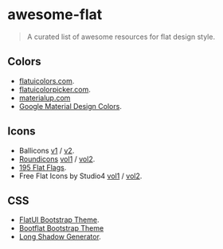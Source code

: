 # awesome-flat

> A curated list of awesome resources for flat design style.

## Colors

* [flatuicolors.com](http://flatuicolors.com).
* [flatuicolorpicker.com](http://www.flatuicolorpicker.com).
* [materialup.com](http://www.materialup.com/tools/colors)
* [Google Material Design Colors](http://www.google.com/design/spec/style/color.html).

## Icons

* Ballicons [v1](http://ballicons.net/) / [v2](http://pixelbuddha.net/ballicons2/).
* [Roundicons](http://roundicons.com/) [vol1](http://www.smashingmagazine.com/2014/01/24/roundicons-set-60-icons-png-ai-source/) / [vol2](http://www.smashingmagazine.com/2014/04/01/freebie-flat-icon-set-60-icons-png-svg-eps-psd-ai/).
* [195 Flat Flags](https://dribbble.com/shots/1211759-Free-195-Flat-Flags).
* Free Flat Icons by Studio4 [vol1](https://dribbble.com/shots/1201666-Free-Flat-Icons) / [vol2](https://dribbble.com/shots/1380706-Free-Flat-Icons-2).

## CSS

* [FlatUI Bootstrap Theme](https://designmodo.github.io/Flat-UI/).
* [Bootflat Bootstrap Theme](https://bootflat.github.io/)
* [Long Shadow Generator](http://sandbox.juan-i.com/longshadows/).
